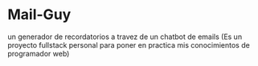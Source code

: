 # Mail-Guy
un generador de recordatorios a travez de un chatbot de emails (Es un proyecto fullstack personal para poner en practica mis conocimientos de programador web)
